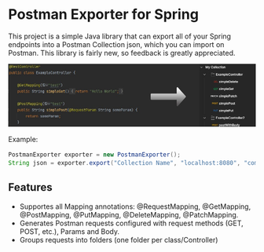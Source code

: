 # Postman Exporter for Spring

This project is a simple Java library that can export all of your Spring endpoints into a Postman Collection json, which you can import on Postman. This library is fairly new, so feedback is greatly appreciated.

![example](images/readme-example.jpg)

Example:
```java
PostmanExporter exporter = new PostmanExporter();
String json = exporter.export("Collection Name", "localhost:8080", "com.example.package");
```

## Features
- Supportes all Mapping annotations: @RequestMapping, @GetMapping, @PostMapping, @PutMapping, @DeleteMapping, @PatchMapping.
- Generates Postman requests configured with request methods (GET, POST, etc.), Params and Body. 
- Groups requests into folders (one folder per class/Controller)
